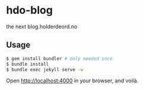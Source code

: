 # hdo-blog

the next blog.holderdeord.no

## Usage

```bash
$ gem install bundler # only needed once
$ bundle install
$ bundle exec jekyll serve -w
```

Open <http://localhost:4000> in your browser, and voilà.
